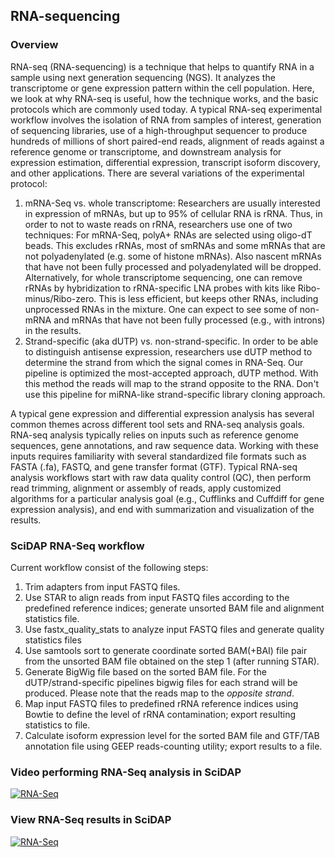 ## RNA-sequencing

### Overview

RNA-seq (RNA-sequencing) is a technique that helps to quantify RNA in a sample using next generation sequencing (NGS). It analyzes the transcriptome or gene expression pattern within the cell population. Here, we look at why RNA-seq is useful, how the technique works, and the basic protocols which are commonly used today.
A typical RNA-seq experimental workflow involves the isolation of RNA from samples of interest, generation of sequencing libraries, use of a high-throughput sequencer to produce hundreds of millions of short paired-end reads, alignment of reads against a reference genome or transcriptome, and downstream analysis for expression estimation, differential expression, transcript isoform discovery, and other applications.
There are several variations of the experimental protocol: 
1. mRNA-Seq vs. whole transcriptome: Researchers are usually interested in expression of mRNAs, but up to 95% of cellular RNA is rRNA. Thus, in order to not to waste reads on rRNA, researchers use one of two techniques: For mRNA-Seq, polyA+ RNAs are selected using oligo-dT beads. This excludes rRNAs, most of smRNAs and some mRNAs that are not polyadenylated (e.g. some of histone mRNAs). Also nascent mRNAs that have not been fully processed and polyadenylated will be dropped. Alternatively, for whole transcriptome sequencing, one can remove rRNAs by hybridization to rRNA-specific LNA probes with kits like Ribo-minus/Ribo-zero. This is less efficient, but keeps other RNAs, including unprocessed RNAs in the mixture. One can expect to see some of non-mRNA and mRNAs that have not been fully processed (e.g., with introns) in the results.
2. Strand-specific (aka dUTP) vs. non-strand-specific. In order to be able to distinguish antisense expression, researchers use dUTP method to determine the strand from which the signal comes in RNA-Seq. Our pipeline is optimized the most-accepted approach, dUTP method. With this method the reads will map to the strand opposite to the RNA. Don't use this pipeline for miRNA-like strand-specific library cloning approach.


A typical gene expression and differential expression analysis has several common themes across different tool sets and RNA-seq analysis goals. RNA-seq analysis typically relies on inputs such as reference genome sequences, gene annotations, and raw sequence data. Working with these inputs requires familiarity with several standardized file formats such as FASTA (.fa), FASTQ, and gene transfer format (GTF). Typical RNA-seq analysis workflows start with raw data quality control (QC), then perform read trimming, alignment or assembly of reads, apply customized algorithms for a particular analysis goal (e.g., Cufflinks and Cuffdiff for gene expression analysis), and end with summarization and visualization of the results.

### SciDAP RNA-Seq workflow

Current workflow consist of the following steps:
1. Trim adapters from input FASTQ files.
2. Use STAR to align reads from input FASTQ files according to the predefined reference indices; generate unsorted BAM file and alignment statistics file.
3. Use fastx_quality_stats to analyze input FASTQ files and generate quality statistics files
4. Use samtools sort to generate coordinate sorted BAM(+BAI) file pair from the unsorted BAM file obtained on the step 1 (after running STAR).
5. Generate BigWig file based on the sorted BAM file. For the dUTP/strand-specific pipelines  bigwig files for each strand will be produced. Please note that the reads map to the _opposite strand_.
6. Map input FASTQ files to predefined rRNA reference indices using Bowtie to define the level of rRNA contamination; export resulting statistics to file.
7. Calculate isoform expression level for the sorted BAM file and GTF/TAB annotation file using GEEP reads-counting utility; export results to a file.

### Video performing RNA-Seq analysis in SciDAP

[![RNA-Seq](https://img.youtube.com/vi/NI_pr5hxJdU/0.jpg)](https://youtu.be/NI_pr5hxJdU "RNA-Seq analysis in SciDAP")


### View RNA-Seq results in SciDAP

[![RNA-Seq](https://img.youtube.com/vi/hkdq9Cgcu2Q/0.jpg)](https://youtu.be/hkdq9Cgcu2Q "View RNA-Seq results in SciDAP")
